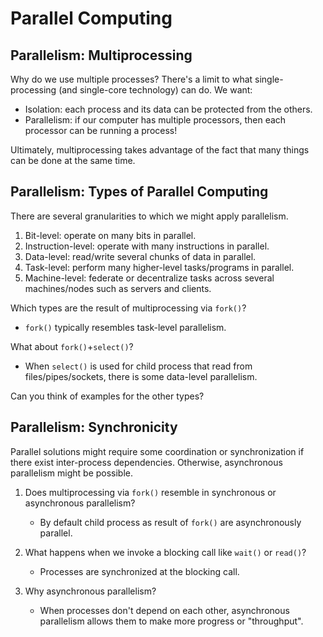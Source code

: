 # Parallel Computing

## Parallelism: Multiprocessing

Why do we use multiple processes? There's a limit to what single-processing (and single-core technology) can do. We want:

- Isolation: each process and its data can be protected from the others.
- Parallelism: if our computer has multiple processors, then each processor can be running a process!

Ultimately, multiprocessing takes advantage of the fact that many things can be done at the same time.

## Parallelism: Types of Parallel Computing

There are several granularities to which we might apply parallelism.

1. Bit-level: operate on many bits in parallel.
2. Instruction-level: operate with many instructions in parallel.
3. Data-level: read/write several chunks of data in parallel.
4. Task-level: perform many higher-level tasks/programs in parallel.
5. Machine-level: federate or decentralize tasks across several machines/nodes such as servers and clients.

Which types are the result of multiprocessing via `fork()`?

- `fork()` typically resembles task-level parallelism.

What about `fork()`+`select()`?

- When `select()` is used for child process that read from files/pipes/sockets, there is some data-level parallelism.

Can you think of examples for the other types?

## Parallelism: Synchronicity

Parallel solutions might require some coordination or synchronization if there exist inter-process dependencies. Otherwise, asynchronous parallelism might be possible.

1. Does multiprocessing via `fork()` resemble in synchronous or asynchronous parallelism?

   - By default child process as result of `fork()` are asynchronously parallel.

2. What happens when we invoke a blocking call like `wait()` or `read()`?

   - Processes are synchronized at the blocking call.

3. Why asynchronous parallelism?

   - When processes don't depend on each other, asynchronous parallelism allows them to make more progress or "throughput".
